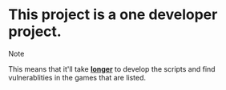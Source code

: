 # This project is a one developer project.
> [!NOTE]
> This means that it'll take <ins>**longer**</ins> to develop the scripts and find vulnerablities in the games that are listed.
